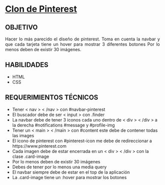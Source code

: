 <h1><a href="https://jonhxq.github.io/PINTEREST/">Clon de Pinterest</a></h1>

<h2>OBJETIVO</h2>
<p align="justify">Hacer lo más parecido el diseño de pinterest. Toma en cuenta la navbar y que cada tarjeta tiene un hover para mostrar 3 diferentes botones
Por lo menos deben de existir 30 imágenes.</p>

<h2>HABILIDADES</h2>
<ul>
    <li>HTML</li>
    <li>CSS</li>
</ul>

<h2>REQUERIMIENTOS TÉCNICOS</h2>
<ul>
    <li>Tener < nav > < /nav > con #navbar-pinterest</li>
    <li>El buscador debe de ser < input > con .finder</li>
    <li>La navbar debe de tener 3 iconos cada uno dentro de < div > < /div > a la derecha #notifications #message y #profile-img</li>
    <li>Tener un < main > < /main > con #content este debe de contener todas las images</li>
    <li>El icono de pinterest con #pinterest-icon me debe de redireccionar a https://www.pinterest.com</li>
    <li>Cada imagen debe de estar encerrada en un < div > < /div > con la clase .card-image</li>
    <li>Por lo menos deben de existir 30 imágenes</li>
    <li>Debes de tener por lo menos una media query</li>
    <li>El navbar siempre debe de estar en el top de la aplicación</li>
    <li>La .card-image tiene un :hover para mostrar los botones</li>
</ul>